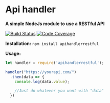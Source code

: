 # Api handler
**A simple NodeJs module to use a RESTful API**

[![Build Status](https://travis-ci.org/talonbragg/apihandler.svg?branch=master)](https://travis-ci.org/talonbragg/apihandler)
<a href="https://codecov.io/gh/talonbragg/apihandler"><img src="https://codecov.io/gh/talonbragg/apihandler/branch/master/graph/badge.svg" alt="Code Coverage"></a>

**Installation:**
`npm install apihandlerrestful`


**Usage:**

```javascript
let handler = require('apihandlerrestful');

handler("https://yourapi.com/")
  .then(data => {
    console.log(data.value);

    //Just do whatever you want with "data"
  })
```

